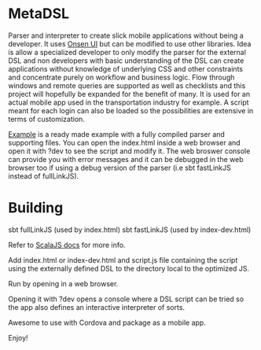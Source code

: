 # MetaDSL
Parser and interpreter to create slick mobile applications without being a developer.
It uses [Onsen UI](https://onsen.io/) but can be modified to use other libraries.
Idea is allow a specialized developer to only modify the parser for the external DSL and non developers with basic understanding of the DSL can create applications without knowledge of underlying CSS and other constraints and concentrate purely on workflow and business logic.
Flow through windows and remote queries are supported as well as checklists and this project will hopefully be expanded for the benefit of many.
It is used for an actual mobile app used in the transportation industry for example. A script meant for each login can also be loaded so the possibilities are extensive in terms of customization.

[Example](https://github.com/Maurycy-Sokolowski/MetaDSL/tree/main/examples) is a ready made example with a fully compiled parser and supporting files. You can open the index.html inside a web browser and open it with ?dev to see the script and modify it.
The web broswer console can provide you with error messages and it can be debugged in the web browser too if using a debug version of the parser (i.e sbt fastLinkJS instead of fullLinkJS).

# Building
sbt fullLinkJS (used by index.html)
sbt fastLinkJS (used by index-dev.html)

Refer to [ScalaJS docs](https://www.scala-js.org/doc/project/building.html) for more info.

Add index.html or index-dev.html and script.js file containing the script using the externally defined DSL to the directory local to the optimized JS.

Run by opening in a web browser.

Opening it with ?dev opens a console where a DSL script can be tried so the app also defines an interactive interpreter of sorts.

Awesome to use with Cordova and package as a mobile app.

Enjoy!
